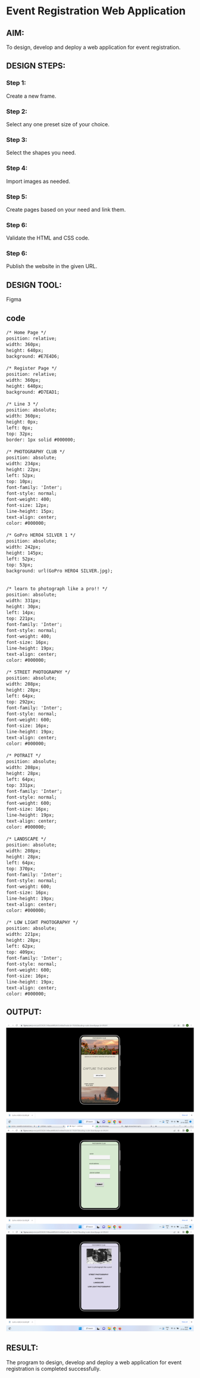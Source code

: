 # Event Registration Web Application

## AIM:
To design, develop and deploy a web application for event registration.

## DESIGN STEPS:

### Step 1:
Create a new frame.

### Step 2:
Select any one preset size of your choice.

### Step 3:
Select the shapes you need.

### Step 4:
Import images as needed.

### Step 5:
Create pages based on your need and link them.

### Step 6:

Validate the HTML and CSS code.

### Step 6:

Publish the website in the given URL.

## DESIGN TOOL:
Figma

## code
```
/* Home Page */
position: relative;
width: 360px;
height: 640px;
background: #E7E4D6;

/* Register Page */
position: relative;
width: 360px;
height: 640px;
background: #D7EAD1;

/* Line 3 */
position: absolute;
width: 360px;
height: 0px;
left: 0px;
top: 32px;
border: 1px solid #000000;

/* PHOTOGRAPHY CLUB */
position: absolute;
width: 234px;
height: 22px;
left: 52px;
top: 10px;
font-family: 'Inter';
font-style: normal;
font-weight: 400;
font-size: 12px;
line-height: 15px;
text-align: center;
color: #000000;

/* GoPro HERO4 SILVER 1 */
position: absolute;
width: 242px;
height: 145px;
left: 52px;
top: 53px;
background: url(GoPro HERO4 SILVER.jpg);


/* learn to photograph like a pro!! */
position: absolute;
width: 331px;
height: 30px;
left: 14px;
top: 221px;
font-family: 'Inter';
font-style: normal;
font-weight: 400;
font-size: 16px;
line-height: 19px;
text-align: center;
color: #000000;

/* STREET PHOTOGRAPHY */
position: absolute;
width: 208px;
height: 28px;
left: 64px;
top: 292px;
font-family: 'Inter';
font-style: normal;
font-weight: 600;
font-size: 16px;
line-height: 19px;
text-align: center;
color: #000000;

/* POTRAIT */
position: absolute;
width: 208px;
height: 28px;
left: 64px;
top: 331px;
font-family: 'Inter';
font-style: normal;
font-weight: 600;
font-size: 16px;
line-height: 19px;
text-align: center;
color: #000000;

/* LANDSCAPE */
position: absolute;
width: 208px;
height: 28px;
left: 64px;
top: 370px;
font-family: 'Inter';
font-style: normal;
font-weight: 600;
font-size: 16px;
line-height: 19px;
text-align: center;
color: #000000;

/* LOW LIGHT PHOTOGRAPHY */
position: absolute;
width: 221px;
height: 28px;
left: 62px;
top: 409px;
font-family: 'Inter';
font-style: normal;
font-weight: 600;
font-size: 16px;
line-height: 19px;
text-align: center;
color: #000000;
```
## OUTPUT:
![OUTPUT](./out1.png)
![OUTPUT](./out2.png)
![OUTPUT](./out3.png)

## RESULT:
The program to design, develop and deploy a web application for event registration is completed successfully.